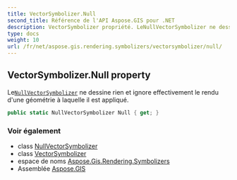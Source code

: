 ```yaml
---
title: VectorSymbolizer.Null
second_title: Référence de l'API Aspose.GIS pour .NET
description: VectorSymbolizer propriété. LeNullVectorSymbolizer ne dessine rien et ignore effectivement le rendu dune géométrie à laquelle il est appliqué.
type: docs
weight: 10
url: /fr/net/aspose.gis.rendering.symbolizers/vectorsymbolizer/null/
---
```

## VectorSymbolizer.Null property

Le[`NullVectorSymbolizer`](../../nullvectorsymbolizer/) ne dessine rien et ignore effectivement le rendu d'une géométrie à laquelle il est appliqué.

```csharp
public static NullVectorSymbolizer Null { get; }
```

### Voir également

* class [NullVectorSymbolizer](../../nullvectorsymbolizer/)
* class [VectorSymbolizer](../)
* espace de noms [Aspose.Gis.Rendering.Symbolizers](../../vectorsymbolizer/)
* Assemblée [Aspose.GIS](../../../)


